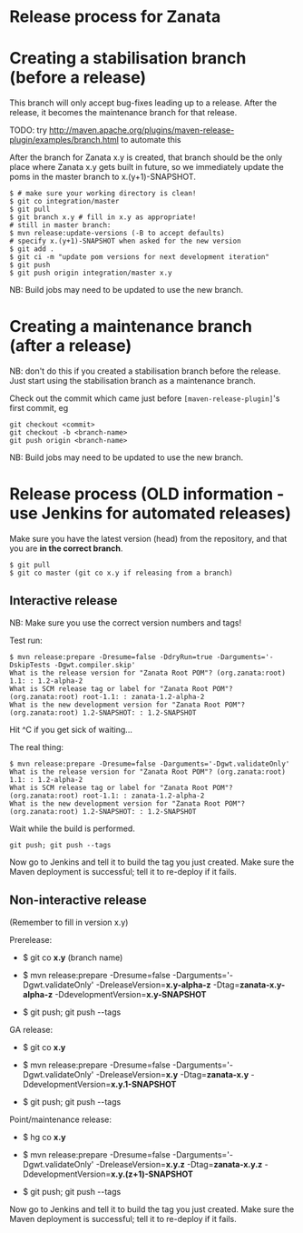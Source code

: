 # Release process for Zanata

# Creating a stabilisation branch (before a release)

This branch will only accept bug-fixes leading up to a release.  After the release, it becomes the maintenance branch for that release.

TODO: try http://maven.apache.org/plugins/maven-release-plugin/examples/branch.html to automate this

After the branch for Zanata x.y is created, that branch should be the only place where Zanata x.y gets built in future, so we immediately update the poms in the master branch to x.(y+1)-SNAPSHOT.

    $ # make sure your working directory is clean!
    $ git co integration/master
    $ git pull
    $ git branch x.y # fill in x.y as appropriate!
    # still in master branch:
    $ mvn release:update-versions (-B to accept defaults)
    # specify x.(y+1)-SNAPSHOT when asked for the new version
    $ git add .
    $ git ci -m "update pom versions for next development iteration"
    $ git push
    $ git push origin integration/master x.y

NB: Build jobs may need to be updated to use the new branch.

# Creating a maintenance branch (after a release)
NB: don't do this if you created a stabilisation branch before the release.  Just start using the stabilisation branch as a maintenance branch.

Check out the commit which came just before `[maven-release-plugin]`'s first commit, eg

    git checkout <commit>
    git checkout -b <branch-name>
    git push origin <branch-name>

NB: Build jobs may need to be updated to use the new branch.

# Release process (OLD information - use Jenkins for automated releases)

Make sure you have the latest version (head) from the repository, and that you are **in the correct branch**.  

    $ git pull
    $ git co master (git co x.y if releasing from a branch)

## Interactive release

NB: Make sure you use the correct version numbers and tags!

Test run:

    $ mvn release:prepare -Dresume=false -DdryRun=true -Darguments='-DskipTests -Dgwt.compiler.skip'
    What is the release version for "Zanata Root POM"? (org.zanata:root) 1.1: : 1.2-alpha-2
    What is SCM release tag or label for "Zanata Root POM"? (org.zanata:root) root-1.1: : zanata-1.2-alpha-2
    What is the new development version for "Zanata Root POM"? (org.zanata:root) 1.2-SNAPSHOT: : 1.2-SNAPSHOT

Hit ^C if you get sick of waiting...

The real thing:

    $ mvn release:prepare -Dresume=false -Darguments='-Dgwt.validateOnly'
    What is the release version for "Zanata Root POM"? (org.zanata:root) 1.1: : 1.2-alpha-2
    What is SCM release tag or label for "Zanata Root POM"? (org.zanata:root) root-1.1: : zanata-1.2-alpha-2
    What is the new development version for "Zanata Root POM"? (org.zanata:root) 1.2-SNAPSHOT: : 1.2-SNAPSHOT

Wait while the build is performed.  

    git push; git push --tags


Now go to Jenkins and tell it to build the tag you just created.  Make sure the Maven deployment is successful; tell it to re-deploy if it fails.

## Non-interactive release

(Remember to fill in version x.y)

Prerelease:

 * $ git co **x.y** (branch name)

 * $ mvn release:prepare -Dresume=false -Darguments='-Dgwt.validateOnly' -DreleaseVersion=**x.y-alpha-z** -Dtag=**zanata-x.y-alpha-z** -DdevelopmentVersion=**x.y-SNAPSHOT**

 * $ git push; git push --tags

GA release:

 * $ git co **x.y**

 * $ mvn release:prepare -Dresume=false -Darguments='-Dgwt.validateOnly' -DreleaseVersion=**x.y** -Dtag=**zanata-x.y** -DdevelopmentVersion=**x.y.1-SNAPSHOT**

 * $ git push; git push --tags

Point/maintenance release:

 * $ hg co **x.y**

 * $ mvn release:prepare -Dresume=false -Darguments='-Dgwt.validateOnly' -DreleaseVersion=**x.y.z** -Dtag=**zanata-x.y.z** -DdevelopmentVersion=**x.y.(z+1)-SNAPSHOT**

 * $ git push; git push --tags


Now go to Jenkins and tell it to build the tag you just created.  Make sure the Maven deployment is successful; tell it to re-deploy if it fails.